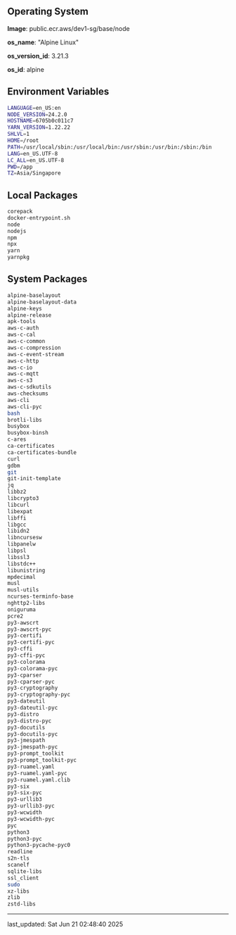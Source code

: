 ## Operating System

**Image**: public.ecr.aws/dev1-sg/base/node

**os_name**: "Alpine Linux"

**os_version_id**: 3.21.3

**os_id**: alpine

## Environment Variables

```bash
LANGUAGE=en_US:en
NODE_VERSION=24.2.0
HOSTNAME=6705b0c011c7
YARN_VERSION=1.22.22
SHLVL=1
HOME=/root
PATH=/usr/local/sbin:/usr/local/bin:/usr/sbin:/usr/bin:/sbin:/bin
LANG=en_US.UTF-8
LC_ALL=en_US.UTF-8
PWD=/app
TZ=Asia/Singapore
```

## Local Packages

```bash
corepack
docker-entrypoint.sh
node
nodejs
npm
npx
yarn
yarnpkg
```

## System Packages

```bash
alpine-baselayout
alpine-baselayout-data
alpine-keys
alpine-release
apk-tools
aws-c-auth
aws-c-cal
aws-c-common
aws-c-compression
aws-c-event-stream
aws-c-http
aws-c-io
aws-c-mqtt
aws-c-s3
aws-c-sdkutils
aws-checksums
aws-cli
aws-cli-pyc
bash
brotli-libs
busybox
busybox-binsh
c-ares
ca-certificates
ca-certificates-bundle
curl
gdbm
git
git-init-template
jq
libbz2
libcrypto3
libcurl
libexpat
libffi
libgcc
libidn2
libncursesw
libpanelw
libpsl
libssl3
libstdc++
libunistring
mpdecimal
musl
musl-utils
ncurses-terminfo-base
nghttp2-libs
oniguruma
pcre2
py3-awscrt
py3-awscrt-pyc
py3-certifi
py3-certifi-pyc
py3-cffi
py3-cffi-pyc
py3-colorama
py3-colorama-pyc
py3-cparser
py3-cparser-pyc
py3-cryptography
py3-cryptography-pyc
py3-dateutil
py3-dateutil-pyc
py3-distro
py3-distro-pyc
py3-docutils
py3-docutils-pyc
py3-jmespath
py3-jmespath-pyc
py3-prompt_toolkit
py3-prompt_toolkit-pyc
py3-ruamel.yaml
py3-ruamel.yaml-pyc
py3-ruamel.yaml.clib
py3-six
py3-six-pyc
py3-urllib3
py3-urllib3-pyc
py3-wcwidth
py3-wcwidth-pyc
pyc
python3
python3-pyc
python3-pycache-pyc0
readline
s2n-tls
scanelf
sqlite-libs
ssl_client
sudo
xz-libs
zlib
zstd-libs
```


---

last_updated: Sat Jun 21 02:48:40 2025